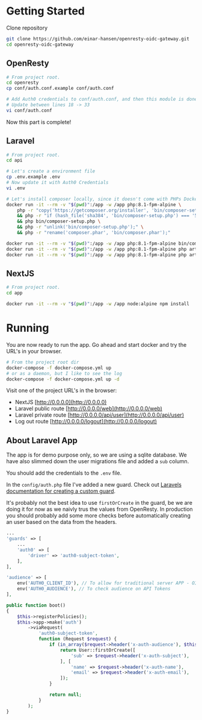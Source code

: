 # Getting Started

Clone repository
```bash
git clone https://github.com/einar-hansen/openresty-oidc-gateway.git 
cd openresty-oidc-gateway
```

## OpenResty
```bash
# From project root.
cd openresty
cp conf/auth.conf.example conf/auth.conf

# Add Auth0 credentials to conf/auth.conf, and then this module is done
# Update between lines 18 -> 33
vi conf/auth.conf
```

Now this part is complete!

## Laravel
```bash
# From project root.
cd api

# Let's create a environment file
cp .env.example .env
# Now update it with Auth0 Credentials
vi .env

# Let's install composer locally, since it doesn't come with PHPs Docker Image
docker run -it --rm -v "$(pwd)":/app -w /app php:8.1-fpm-alpine \
    php -r "copy('https://getcomposer.org/installer', 'bin/composer-setup.php');" \
    && php -r "if (hash_file('sha384', 'bin/composer-setup.php') === '55ce33d7678c5a611085589f1f3ddf8b3c52d662cd01d4ba75c0ee0459970c2200a51f492d557530c71c15d8dba01eae') { echo 'Installer verified'; } else { echo 'Installer corrupt'; unlink('bin/composer-setup.php'); } echo PHP_EOL;" \
    && php bin/composer-setup.php \
    && php -r "unlink('bin/composer-setup.php');" \
    && php -r "rename('composer.phar', 'bin/composer.phar');" 

docker run -it --rm -v "$(pwd)":/app -w /app php:8.1-fpm-alpine bin/composer.phar install
docker run -it --rm -v "$(pwd)":/app -w /app php:8.1-fpm-alpine php artisan key:generate
docker run -it --rm -v "$(pwd)":/app -w /app php:8.1-fpm-alpine php artisan migrate
```

## NextJS
```bash
# From project root.
cd app

docker run -it --rm -v "$(pwd)":/app -w /app node:alpine npm install
```

# Running

You are now ready to run the app. Go ahead and start docker and try the URL's in your browser.

```bash
# From the project root dir
docker-compose -f docker-compose.yml up
# or as a daemon, but I like to see the log
docker-compose -f docker-compose.yml up -d
```

Visit one of the project URL's in the browser:

- NextJS [http://0.0.0.0](http://0.0.0.0)
- Laravel public route [http://0.0.0.0/web](http://0.0.0.0/web)
- Laravel private route [http://0.0.0.0/api/user](http://0.0.0.0/api/user)
- Log out route [http://0.0.0.0/logout](http://0.0.0.0/logout)

## About Laravel App

The app is for demo purpose only, so we are using a sqlite database. We have also slimmed down the user migrations file and added a `sub` column. 

You should add the credentials to the `.env` file.

In the `config/auth.php` file I've added a new guard. Check out [Laravels documentation for creating a custom guard](https://laravel.com/docs/9.x/authentication#closure-request-guards). 

It's probably not the best idea to use `firstOrCreate` in the guard, be we are doing it for now as we naivly trus the values from OpenResty. In production you should probably add some more checks before automatically creating an user based on the data from the headers.
```php
...
'guards' => [
    ...
    'auth0' => [
        'driver' => 'auth0-subject-token',
    ],
],

'audience' => [
    env('AUTH0_CLIENT_ID'), // To allow for traditional server APP - OIDC
    env('AUTH0_AUDIENCE'), // To check audience on API Tokens
],
```


```php
public function boot()
{
    $this->registerPolicies();
    $this->app->make('auth')
        ->viaRequest(
            'auth0-subject-token',
            function (Request $request) {
                if (in_array($request->header('x-auth-audience'), $this->app['config']['auth']['audience'])) {
                    return User::firstOrCreate([
                        'sub' => $request->header('x-auth-subject'),
                    ], [
                        'name' => $request->header('x-auth-name'),
                        'email' => $request->header('x-auth-email'),
                    ]);
                }

                return null;
            }
        );
}
```
